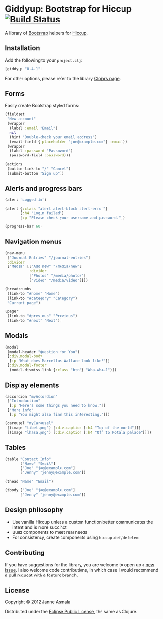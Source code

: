 Giddyup: Bootstrap for Hiccup [![Build Status](https://secure.travis-ci.org/asmala/giddyup.png?branch=master)](http://travis-ci.org/asmala/giddyup)
=============================

A library of [Bootstrap](http://getbootstrap.com/) helpers for
[Hiccup](https://github.com/weavejester/hiccup/).


## Installation

Add the following to your `project.clj`:

```clojure
[giddyup "0.4.1"]
```

For other options, please refer to the library
[Clojars page](https://clojars.org/giddyup).


## Forms

Easily create Bootstrap styled forms:

```clojure
(fieldset
 "New account"
 (wrapper
  (label :email "Email")
  nil
  (hint "Double-check your email address")
  (email-field {:placeholder "joe@example.com"} :email))
 (wrapper
  (label :password "Passoword")
  (password-field :password)))

(actions
 (button-link-to "/" "Cancel")
 (submit-button "Sign up"))
```


## Alerts and progress bars

```clojure
(alert "Logged in")

(alert {:class "alert alert-block alert-error"}
       [:h4 "Login failed"]
       [:p "Please check your username and password."])

(progress-bar 60)
```


## Navigation menus

```clojure
(nav-menu
 ["Journal Entries" "/journal-entries"]
 :divider
 ["Media" [["Add new" "/media/new"]
           :divider
           ["Photos" "/media/photos"]
           ["Video" "/media/video"]]])

(breadcrumbs
 (link-to "#home" "Home")
 (link-to "#category" "Category")
 "Current page")

(pager
 (link-to "#previous" "Previous")
 (link-to "#next" "Next"))
```


## Modals

```clojure
(modal
 (modal-header "Question for You")
 [:div.modal-body
  [:p "What does Marcellus Wallace look like?"]]
 [:div.modal-footer
  (modal-dismiss-link {:class "btn"} "Wha-wha…?")])
```


## Display elements

```clojure
(accordion "myAccordion"
 ["Introduction"
  [:p "Here's some things you need to know."]]
 ["More info"
  [:p "You might also find this interesting."]])

(carousel "myCarousel"
 [(image "tibet.png") [:div.caption [:h4 "Top of the world"]]]
 [(image "lhasa.png") [:div.caption [:h4 "Off to Potala palace"]]])
```


## Tables

```clojure
(table "Contact Info"
       ["Name" "Email"]
       ["Joe" "joe@example.com"]
       ["Jenny" "jenny@example.com"])

(thead "Name" "Email")

(tbody ["Joe" "joe@example.com"]
       ["Jenny" "jenny@example.com"])
```


## Design philosophy

* Use vanilla Hiccup unless a custom function better communicates the
  intent and is more succinct
* Build components to meet real needs
* For consistency, create components using `hiccup.def/defelem`


## Contributing

If you have suggestions for the library, you are welcome to open up a
[new issue](https://github.com/asmala/giddyup/issues/new). I also
welcome code contributions, in which case I would recommend a
[pull request](https://help.github.com/articles/using-pull-requests)
with a feature branch.


## License

Copyright © 2012 Janne Asmala

Distributed under the
[Eclipse Public License](http://www.eclipse.org/legal/epl-v10.html),
the same as Clojure.
